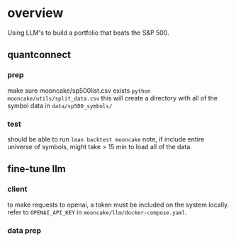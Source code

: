 
# overview

Using LLM's to build a portfolio that beats the S&P 500.

## quantconnect

### prep

make sure mooncake/sp500list.csv exists
`python mooncake/utils/split_data.csv`
this will create a directory with all of the symbol data in `data/sp500_symbols/`

### test

should be able to run `lean backtest mooncake`
note, if include entire universe of symbols, might take > 15 min to load all of
the data.


## fine-tune llm

### client

to make requests to openai, a token must be included on the system locally.
refer to `OPENAI_API_KEY` in `mooncake/llm/docker-compose.yaml`.

### data prep

